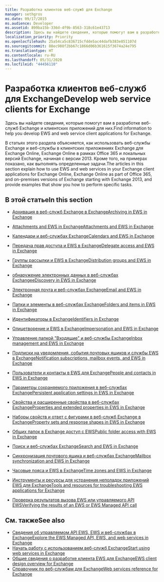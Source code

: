 ```yaml
---
title: Разработка клиентов веб-служб для Exchange
manager: sethgros
ms.date: 09/17/2015
ms.audience: Developer
ms.assetid: 899ba15b-336d-4f9b-8563-318c61e43713
description: Здесь вы найдете сведения, которые помогут вам в разработке веб-служб Exchange и клиентских приложений для них.
localization_priority: Priority
ms.openlocfilehash: 25a54ca5c836715cfdde5ac44dafb383e851107d
ms.sourcegitcommit: 88ec988f2bb67c1866d06b361615f3674a24e795
ms.translationtype: HT
ms.contentlocale: ru-RU
ms.lasthandoff: 05/31/2020
ms.locfileid: "44456110"
---
```

# <a name="develop-web-service-clients-for-exchange"></a><span data-ttu-id="37ee3-103">Разработка клиентов веб-служб для Exchange</span><span class="sxs-lookup"><span data-stu-id="37ee3-103">Develop web service clients for Exchange</span></span>

<span data-ttu-id="37ee3-104">Здесь вы найдете сведения, которые помогут вам в разработке веб-служб Exchange и клиентских приложений для них.</span><span class="sxs-lookup"><span data-stu-id="37ee3-104">Find information to help you develop EWS and web service client applications for Exchange.</span></span>
  
<span data-ttu-id="37ee3-105">В статьях этого раздела объясняется, как использовать веб-службы Exchange и веб-службы в клиентских приложениях Exchange для Exchange Online, Exchange Online в рамках Office 365 и локальных версий Exchange, начиная с версии 2013. Кроме того, на примерах показано, как выполнять определенные задачи.</span><span class="sxs-lookup"><span data-stu-id="37ee3-105">The articles in this section explain how to use EWS and web services in your Exchange client applications for Exchange Online, Exchange Online as part of Office 365, and on-premises versions of Exchange starting with Exchange 2013, and provide examples that show you how to perform specific tasks.</span></span> 
  
## <a name="in-this-section"></a><span data-ttu-id="37ee3-106">В этой статье</span><span class="sxs-lookup"><span data-stu-id="37ee3-106">In this section</span></span>

- [<span data-ttu-id="37ee3-107">Архивация в веб-служб Exchange в Exchange</span><span class="sxs-lookup"><span data-stu-id="37ee3-107">Archiving in EWS in Exchange</span></span>](archiving-in-ews-in-exchange.md)
    
- [<span data-ttu-id="37ee3-108">Attachments and EWS in Exchange</span><span class="sxs-lookup"><span data-stu-id="37ee3-108">Attachments and EWS in Exchange</span></span>](attachments-and-ews-in-exchange.md)
    
- [<span data-ttu-id="37ee3-109">Календари и веб-службах Exchange</span><span class="sxs-lookup"><span data-stu-id="37ee3-109">Calendars and EWS in Exchange</span></span>](calendars-and-ews-in-exchange.md)
    
- [<span data-ttu-id="37ee3-110">Передача прав доступа и EWS в Exchange</span><span class="sxs-lookup"><span data-stu-id="37ee3-110">Delegate access and EWS in Exchange</span></span>](delegate-access-and-ews-in-exchange.md)
    
- [<span data-ttu-id="37ee3-111">Группы рассылки и EWS в Exchange</span><span class="sxs-lookup"><span data-stu-id="37ee3-111">Distribution groups and EWS in Exchange</span></span>](distribution-groups-and-ews-in-exchange.md)
    
- [<span data-ttu-id="37ee3-112">обнаружение электронных данных в веб-службах Exchange</span><span class="sxs-lookup"><span data-stu-id="37ee3-112">eDiscovery in EWS in Exchange</span></span>](ediscovery-in-ews-in-exchange.md)
    
- [<span data-ttu-id="37ee3-113">Электронная почта и веб-службах Exchange</span><span class="sxs-lookup"><span data-stu-id="37ee3-113">Email and EWS in Exchange</span></span>](email-and-ews-in-exchange.md)
    
- [<span data-ttu-id="37ee3-114">Папки и элементы в веб-службах Exchange</span><span class="sxs-lookup"><span data-stu-id="37ee3-114">Folders and items in EWS in Exchange</span></span>](folders-and-items-in-ews-in-exchange.md)
    
- [<span data-ttu-id="37ee3-115">Идентификаторы в Exchange</span><span class="sxs-lookup"><span data-stu-id="37ee3-115">Identifiers in Exchange</span></span>](ews-identifiers-in-exchange.md)
    
- [<span data-ttu-id="37ee3-116">Олицетворение и EWS в Exchange</span><span class="sxs-lookup"><span data-stu-id="37ee3-116">Impersonation and EWS in Exchange</span></span>](impersonation-and-ews-in-exchange.md)
    
- [<span data-ttu-id="37ee3-117">Управление папкой "Входящие" и веб-службы Exchange</span><span class="sxs-lookup"><span data-stu-id="37ee3-117">Inbox management and EWS in Exchange</span></span>](inbox-management-and-ews-in-exchange.md)
    
- [<span data-ttu-id="37ee3-118">Подписки на уведомления, события почтовых ящиков и службы EWS в Exchange</span><span class="sxs-lookup"><span data-stu-id="37ee3-118">Notification subscriptions, mailbox events, and EWS in Exchange</span></span>](notification-subscriptions-mailbox-events-and-ews-in-exchange.md)
    
- [<span data-ttu-id="37ee3-119">Пользователи и контакты в EWS для Exchange</span><span class="sxs-lookup"><span data-stu-id="37ee3-119">People and contacts in EWS in Exchange</span></span>](people-and-contacts-in-ews-in-exchange.md)
    
- [<span data-ttu-id="37ee3-120">Параметры сохраняемого приложения в веб-службах Exchange</span><span class="sxs-lookup"><span data-stu-id="37ee3-120">Persistent application settings in EWS in Exchange</span></span>](persistent-application-settings-in-ews-in-exchange.md)
    
- [<span data-ttu-id="37ee3-121">Свойства и расширенные свойства в веб-службах Exchange</span><span class="sxs-lookup"><span data-stu-id="37ee3-121">Properties and extended properties in EWS in Exchange</span></span>](properties-and-extended-properties-in-ews-in-exchange.md)
    
- [<span data-ttu-id="37ee3-122">Наборы свойств и ответ с фигурами в веб-служб Exchange в Exchange</span><span class="sxs-lookup"><span data-stu-id="37ee3-122">Property sets and response shapes in EWS in Exchange</span></span>](property-sets-and-response-shapes-in-ews-in-exchange.md)
    
- [<span data-ttu-id="37ee3-123">Общих папок в Exchange доступ с EWS</span><span class="sxs-lookup"><span data-stu-id="37ee3-123">Public folder access with EWS in Exchange</span></span>](public-folder-access-with-ews-in-exchange.md)
    
- [<span data-ttu-id="37ee3-124">Поиск и веб-службах Exchange</span><span class="sxs-lookup"><span data-stu-id="37ee3-124">Search and EWS in Exchange</span></span>](search-and-ews-in-exchange.md)
    
- [<span data-ttu-id="37ee3-125">Синхронизация почтового ящика и веб-службах Exchange</span><span class="sxs-lookup"><span data-stu-id="37ee3-125">Mailbox synchronization and EWS in Exchange</span></span>](mailbox-synchronization-and-ews-in-exchange.md)
    
- [<span data-ttu-id="37ee3-126">Часовые пояса и EWS в Exchange</span><span class="sxs-lookup"><span data-stu-id="37ee3-126">Time zones and EWS in Exchange</span></span>](time-zones-and-ews-in-exchange.md)
    
- [<span data-ttu-id="37ee3-127">Инструменты и ресурсы для устранения неполадок приложений EWS для Exchange</span><span class="sxs-lookup"><span data-stu-id="37ee3-127">Tools and resources for troubleshooting EWS applications for Exchange</span></span>](tools-and-resources-for-troubleshooting-ews-applications-for-exchange.md)
    
- [<span data-ttu-id="37ee3-128">Проверка результатов вызова EWS или управляемого API EWS</span><span class="sxs-lookup"><span data-stu-id="37ee3-128">Verifying the results of an EWS or EWS Managed API call</span></span>](verifying-the-results-of-an-ews-or-ews-managed-api-call.md)
    
## <a name="see-also"></a><span data-ttu-id="37ee3-129">См. также</span><span class="sxs-lookup"><span data-stu-id="37ee3-129">See also</span></span>

- [<span data-ttu-id="37ee3-130">Сведения об управляемом API EWS, EWS и веб-службах в Exchange</span><span class="sxs-lookup"><span data-stu-id="37ee3-130">Explore the EWS Managed API, EWS, and web services in Exchange</span></span>](explore-the-ews-managed-api-ews-and-web-services-in-exchange.md)     
- [<span data-ttu-id="37ee3-131">Начать работу с использованием веб-служб Exchange</span><span class="sxs-lookup"><span data-stu-id="37ee3-131">Start using web services in Exchange</span></span>](start-using-web-services-in-exchange.md)  
- [<span data-ttu-id="37ee3-132">Общие сведения о разработке клиента EWS для Exchange</span><span class="sxs-lookup"><span data-stu-id="37ee3-132">EWS client design overview for Exchange</span></span>](ews-client-design-overview-for-exchange.md)  
- [<span data-ttu-id="37ee3-133">Справочник по веб-службам для Exchange</span><span class="sxs-lookup"><span data-stu-id="37ee3-133">Web services reference for Exchange</span></span>](../web-service-reference/web-services-reference-for-exchange.md)
    

